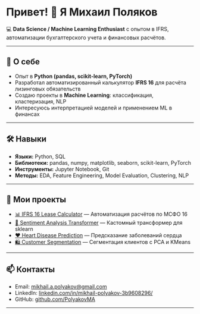 # Привет! 👋 Я Михаил Поляков

💻 **Data Science / Machine Learning Enthusiast** с опытом в IFRS, автоматизации бухгалтерского учета и финансовых расчётов.

---

## 🚀 О себе
- Опыт в **Python (pandas, scikit-learn, PyTorch)**  
- Разработал автоматизированный калькулятор **IFRS 16** для расчёта лизинговых обязательств  
- Создаю проекты в **Machine Learning**: классификация, кластеризация, NLP  
- Интересуюсь интерпретацией моделей и применением ML в финансах  

---

## 🛠 Навыки
- **Языки:** Python, SQL  
- **Библиотеки:** pandas, numpy, matplotlib, seaborn, scikit-learn, PyTorch  
- **Инструменты:** Jupyter Notebook, Git 
- **Методы:** EDA, Feature Engineering, Model Evaluation, Clustering, NLP

---

## 📌 Мои проекты
- [📊 IFRS 16 Lease Calculator](https://github.com/PolyakovMA/ifrs16-lease-calculator) — Автоматизация расчётов по МСФО 16  
- [🤖 Sentiment Analysis Transformer](https://github.com/PolyakovMA/sentiment-transformer) — Кастомный трансформер для sklearn  
- [❤️ Heart Disease Prediction](https://github.com/PolyakovMA/heart-disease-ml) — Предсказание заболеваний сердца  
- [🛍 Customer Segmentation](https://github.com/PolyakovMA/customer-segmentation) — Сегментация клиентов с PCA и KMeans  

---

## 📫 Контакты
- Email: mikhail.a.polyakov@gmail.com  
- LinkedIn: [linkedin.com/in/mikhail-polyakov-3b9608296/](https://www.linkedin.com/in/mikhail-polyakov-3b9608296/)  
- GitHub: [github.com/PolyakovMA](https://github.com/PolyakovMA)

---
